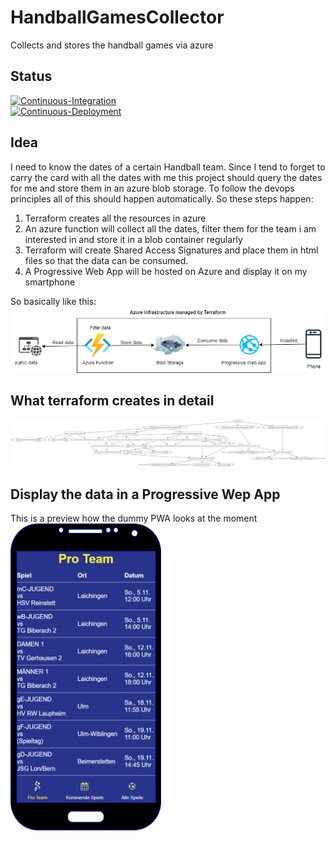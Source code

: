 # HandballGamesCollector
Collects and stores the handball games via azure

## Status
[![Continuous-Integration](https://github.com/Blune/HandballGamesCollector/actions/workflows/ci-pipeline.yaml/badge.svg)](https://github.com/Blune/HandballGamesCollector/actions/workflows/ci-pipeline.yaml)    
[![Continuous-Deployment](https://github.com/Blune/HandballGamesCollector/actions/workflows/cd-pipeline.yaml/badge.svg)](https://github.com/Blune/HandballGamesCollector/actions/workflows/cd-pipeline.yaml)

## Idea
I need to know the dates of a certain Handball team.
Since I tend to forget to carry the card with all the dates with me this project should query the dates for me and store them in an azure blob storage.
To follow the devops principles all of this should happen automatically.
So these steps happen:

1. Terraform creates all the resources in azure
2. An azure function will collect all the dates, filter them for the team i am interested in and store it in a blob container regularly
3. Terraform will create Shared Access Signatures and place them in html files so that the data can be consumed.
4. A Progressive Web App will be hosted on Azure and display it on my smartphone

So basically like this:
![Workflow graph](documentation/workflow.png)

## What terraform creates in detail

![Terraform graph](documentation/terraform_resources.svg)

## Display the data in a Progressive Wep App

This is a preview how the dummy PWA looks at the moment    
![PWA](documentation/pwa.png)

